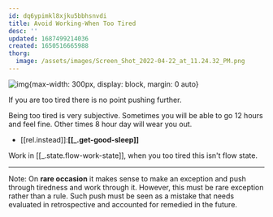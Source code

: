 ```yaml
---
id: dq6ypimkl8xjku5bbhsnvdi
title: Avoid Working-When Too Tired
desc: ''
updated: 1687499214036
created: 1650516665988
thorg:
  image: /assets/images/Screen_Shot_2022-04-22_at_11.24.32_PM.png
---
```


![img](/assets/images/Screen_Shot_2022-04-22_at_11.24.32_PM.png){max-width: 300px, display: block, margin: 0 auto}

If you are too tired there is no point pushing further. 

Being too tired is very subjective. Sometimes you will be able to go 12 hours and feel fine. Other times 8 hour day will wear you out. 



- [[rel.instead]]:**[[_.get-good-sleep]]**

Work in [[_.state.flow-work-state]], when you too tired this isn't flow state. 

------------------------------------------------------

Note: On **rare occasion** it makes sense to make an exception and push through tiredness and work through it. However, this must be rare exception rather than a rule. Such push must be seen as a mistake that needs evaluated in retrospective and accounted for remedied in the future.


